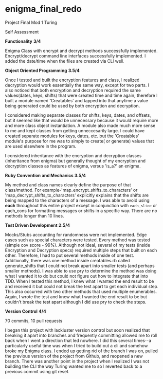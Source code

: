 # enigma_final_redo
Project Final Mod 1 Turing

Self Assessment

**Functionality**
**3/4**

Enigma Class with encrypt and decrypt methods successfully implemented. Encrypt/decrypt command line interfaces successfully implemented.  I added the date/time when the files are created via CLI well.

**Object Oriented Programming**
**3.5/4**

Once I tested and built the encryption features and class, I realized decryption would work essentially the same way, except for two parts. I also noticed that both encryption and decryption required the same values(dates, keys, shifts) that were created time and time again, therefore I built a module named 'Creatables' and tapped into that anytime a value being generated could be used by both encryption and decryption.

I considered making separate classes for shifts, keys, dates, and offsets, but it seemed like that would be unnecessary because it would require more and more class object instantiation.  A module also made much more sense to me and kept classes from getting unneccesarily large.  I could have created separate modules for keys, dates, etc. but the 'Creatables' module's purpose for me was to simply to create( or generate) values that are used elsewhere in the program.

I considered inheritance with the encryption and decryption classes (inheritance from enigma) but generally thought of my encryption and decryption classes as features of enigma, versus 'is_a?' an enigma.

**Ruby Convention and Mechanics**
**3.5/4**

My method and class names clearly define the purpose of that class/method.  For example-'map_encrypt_shifts_to_characters' or 'map_decrypt_shifts_to_characters' explicitly explains that the shifts are being mapped to the characters of a message.  I was able to avoid using **each** throughout this entire project except in conjunction with ```each_slice``` or each_cons for formatting messages or shifts in a specific way.  There are no methods longer than 10 lines.

**Test Driven Development**
**2.5/4**

Mocks/Stubs accounting for randomness were not implemented.  Edge cases such as special characters were tested.  Every method was tested (simple cov score - 99%).  Although not ideal, several of my tests (inside Encryption and Decryption specs) required multiple steps that built on each other.  Therefore, I had to put several methods inside of one test.  Additionally, there was one method inside creatables.rb called generate_shifts that I could not break apart into smaller tests (and perhaps smaller methods).  I was able to use pry to determine the method was doing what I wanted it to do but could not figure out how to integrate that into TDD.  When I tested this method, I knew what I wanted the end result to be and received it but could not break the test apart to get each individual step.  This also occurred with two other methods that used multiple enumerables.  Again, I wrote the test and knew what I wanted the end result to be but couldn't break the test apart although I did use pry to check the steps.

**Version Control**
**4/4**

70 commits, 10 pull requests

I began this project with lackluster version control but soon realized that breaking it apart into branches and frequently committing allowed me to roll back when I went a direction that led nowhere.  I did this several times--a particularly useful time was when I tried to build out a cli and somehow broke my Enigma class.  I ended up getting rid of the branch I was on, pulled the previous version of the project from Github, and reopened a new branch.  There was another point in the project when I realized I was not building the CLI the way Turing wanted me to so I reverted back to a previous commit using git reset.

